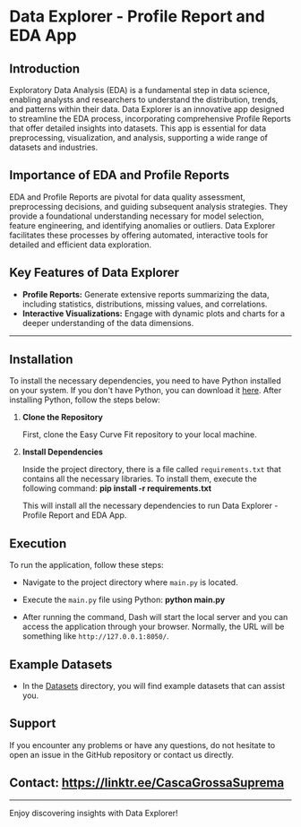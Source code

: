 
# Data Explorer - Profile Report and EDA App

## Introduction

Exploratory Data Analysis (EDA) is a fundamental step in data science, enabling analysts and researchers to understand the distribution, trends, and patterns within their data. Data Explorer is an innovative app designed to streamline the EDA process, incorporating comprehensive Profile Reports that offer detailed insights into datasets. This app is essential for data preprocessing, visualization, and analysis, supporting a wide range of datasets and industries.

## Importance of EDA and Profile Reports

EDA and Profile Reports are pivotal for data quality assessment, preprocessing decisions, and guiding subsequent analysis strategies. They provide a foundational understanding necessary for model selection, feature engineering, and identifying anomalies or outliers. Data Explorer facilitates these processes by offering automated, interactive tools for detailed and efficient data exploration.

## Key Features of Data Explorer

- **Profile Reports:** Generate extensive reports summarizing the data, including statistics, distributions, missing values, and correlations.
- **Interactive Visualizations:** Engage with dynamic plots and charts for a deeper understanding of the data dimensions.

---

## Installation

To install the necessary dependencies, you need to have Python installed on your system. If you don't have Python, you can download it [here](https://www.python.org/downloads/). After installing Python, follow the steps below:

1. **Clone the Repository**

   First, clone the Easy Curve Fit repository to your local machine.

2. **Install Dependencies**

   Inside the project directory, there is a file called `requirements.txt` that contains all the necessary libraries. To install them, execute the following command: **pip install -r requirements.txt**

   This will install all the necessary dependencies to run Data Explorer - Profile Report and EDA App.

## Execution

To run the application, follow these steps:

* Navigate to the project directory where `main.py` is located.

* Execute the `main.py` file using Python: **python main.py**

* After running the command, Dash will start the local server and you can access the application through your browser. Normally, the URL will be something like `http://127.0.0.1:8050/`.

## Example Datasets

* In the [Datasets](https://github.com/Spogis/FastDataAnalytics/tree/master/datasets) directory, you will find example datasets that can assist you.

## Support

If you encounter any problems or have any questions, do not hesitate to open an issue in the GitHub repository or contact us directly.

## Contact: https://linktr.ee/CascaGrossaSuprema

---

Enjoy discovering insights with Data Explorer!
